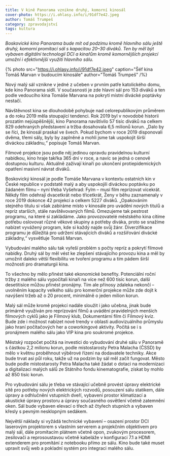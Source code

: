 ```yaml
---
title: V kině Panorama vznikne druhý, komorní kinosál
cover-photo: https://i.ohlasy.info/i/91df7e42.jpeg
author: Tomáš Trumpeš
category: zpravodajství
tags: kultura
---
```


*Boskovické kino Panorama bude mít od podzimu kromě hlavního sálu ještě druhý, komorní promítací sál s kapacitou 20–30 diváků. Ten by měl být vybaven digitální technologií DCI a kinařům kromě komornějších projekcí umožní i efektivnější využití hlavního sálu.*

{% photo src="https://i.ohlasy.info/i/91df7e42.jpeg" caption="Šéf kina Tomáš Marvan v budoucím kinosále" author="Tomáš Trumpeš" /%}

Nový malý sál vznikne v jedné z učeben v prvním patře katolického domu, kde kino Panorama sídlí. V současnosti je zde hlavní sál pro 153 diváků a ten podle vedoucího kina Tomáše Marvana na pokrytí místní divácké poptávky nestačí.

Návštěvnost kina se dlouhodobě pohybuje nad celorepublikovým průměrem a do roku 2019 měla stoupající tendenci. Rok 2019 byl v novodobé historii prozatím nejúspěšnější, kino Panorama navštívilo 57 tisíc diváků na celkem 829 odehraných představení a tržba dosahovala 6,5 milionů korun. „Dalo by se říci, že kinosál praskal ve švech. Pokud bychom v roce 2019 disponovali dvěma, třemi sály, byly by zaplněné a mohli jsme tak uspokojit širší diváckou základnu,“ popisuje Tomáš Marvan.

Filmové projekce jsou podle něj jedinou opravdu pravidelnou kulturní nabídkou, kino hraje takřka 365 dní v roce, a navíc se jedná o cenově dostupnou kulturu. Aktuálně zažívají kinaři po ukončení protiepidemických opatření masivní návrat diváků. 

Boskovický kinosál je podle Tomáše Marvana v kontextu ostatních kin v České republice v podstatě malý a aby uspokojili diváckou poptávku po žádaném filmu – nyní třeba Vyšehrad: Fylm – musí film reprízovat vícekrát. Někdy film odehrají dvacetkrát nebo třicetkrát, Ženy v běhu zaznamenaly v roce 2019 dokonce 42 projekcí a celkem 5227 diváků. „Opakováním stejného titulu si však zabíráme místo v kinosále pro uvádění nových titulů a repríz starších, stále navštěvovaných filmů. Omezujeme tak pestrost programu, na které si zakládáme. Jako provozovatelé městského kina cítíme potřebu oslovovat různé věkové skupiny a potřeby diváka, proto se snažíme nabízet vyvážený program, kde si každý najde svůj žánr. Diverzifikace programu je důležitá pro udržení stávajících diváků a rozšiřování divácké základny,“ vysvětluje Tomáš Marvan.

Vybudování malého sálu tak vyřeší problém s počty repríz a pokrytí filmové nabídky. Druhý sál by měl vést ke zlepšení stávajícího provozu kina a měl by umožnit daleko větší flexibilitu ve tvoření programu a tím pádem širší možnosti pro dramaturgii kina.

To všechno by mělo přinést také ekonomické benefity. Potenciální roční tržby z malého sálu vypočítali kinaři na více než 600 tisíc korun, další desetitisíce můžou přinést pronájmy. Tím ale přínosy zdaleka nekončí – uvolněním kapacity velkého sálu pro komerční projekce může zde dojít k navýšení tržeb až o 20 procent, minimálně o jeden milion korun.

Malý sál může kromě projekcí nadále sloužit i jako učebna, jinak bude primárně využíván pro reprízování filmů a uvádění pravidelných menších filmových cyklů jako je Filmový klub, Dokumentární film či Filmový kvíz. Bude zde i možnost nabízet nové trendy v oblasti audiovizuálního průmyslu jako hraní počítačových her a coworkingové aktivity. Počítá se i s pronájmem malého sálu jako VIP kina pro soukromé projekce.

Městský rozpočet počítá na investici do vybudování druhé sálu v Panoramě s částkou 2,2 milionu korun, podle místostarosty Petra Malacha (ČSSD) by mělo v květnu proběhnout výběrové řízení na dodavatele techniky. Akce bude trvat asi půl roku, takže už na podzim by sál měl začít fungovat. Město bude podle místostarosty Petra Malacha také žádat o dotaci na modernizaci a digitalizaci malých sálů ze Státního fondu kinematografie, získat by mohlo až 850 tisíc korun.

Pro vybudování sálu je třeba ve stávající učebně provést úpravy elektrické sítě pro potřeby nových elektrických rozvodů, posouzení sálu statikem, dále úpravy a odhlučnění vstupních dveří, vybavení prostor klimatizací a akustické úpravy prostoru a úpravy současného osvětlení včetně zatemnění oken. Sál bude vybaven elevací o třech až čtyřech stupních a vybaven křesly s pevným nesklopným sedákem.

Největší náklady si vyžádá technické vybavení – osazení prostor DCI laserovým projektorem s vlastním serverem a projekčním objektivem pro malý sál, dále promítacím plátnem včetně opon, zvukovým procesorem, zesilovači a reprosoustavou včetně kabeláže v konfiguraci 7.1 a HDMI extenderem pro promítání z notebooku přímo ze sálu. Kino bude také muset upravit svůj web a pokladní systém pro integraci malého sálu.